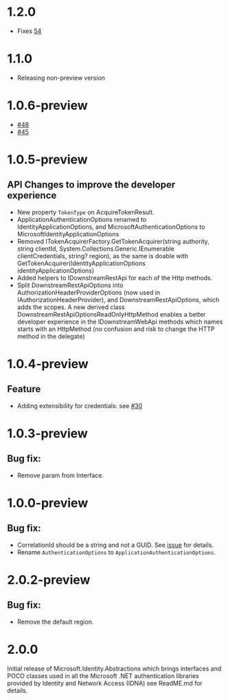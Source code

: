 1.2.0
========
- Fixes [54](https://github.com/AzureAD/microsoft-identity-abstractions-for-dotnet/issues/54)

1.1.0
========
- Releasing non-preview version

1.0.6-preview
========
- [#48](https://github.com/AzureAD/microsoft-identity-abstractions-for-dotnet/issues/48)
- [#45](https://github.com/AzureAD/microsoft-identity-abstractions-for-dotnet/issues/45)

1.0.5-preview
========
## API Changes to improve the developer experience
- New property `TokenType` on AcquireTokenResult.
- ApplicationAuthenticationOptions renamed to IdentityApplicationOptions, and MicrosoftAuthenticationOptions to MicrosoftIdentityApplicationOptions
- Removed ITokenAcquirerFactory.GetTokenAcquirer(string authority, string clientId, System.Collections.Generic.IEnumerable<CredentialDescription> clientCredentials, string? region), as the same is doable with GetTokenAcquirer(IdentityApplicationOptions identityApplicationOptions)
- Added helpers to IDownstreamRestApi for each of the Http methods.
- Split DownstreamRestApiOptions into AuthorizationHeaderProviderOptions (now used in IAuthorizationHeaderProvider), and DownstreamRestApiOptions, which adds the scopes. A new derived class DownstreamRestApiOptionsReadOnlyHttpMethod enables a better developer experience in the IDownstreamWebApi methods which names starts with an HttpMethod (no confusion and risk to change the HTTP method in the delegate)

1.0.4-preview
========
## Feature
- Adding extensibility for credentials: see [#30](https://github.com/AzureAD/microsoft-identity-abstractions-for-dotnet/pull/30/files)

1.0.3-preview
==========
## Bug fix:
- Remove param from Interface.

1.0.0-preview
==========
## Bug fix:
- CorrelationId should be a string and not a GUID. See [issue](https://github.com/AzureAD/microsoft-identity-abstractions-for-dotnet/issues/20) for details.
- Rename `AuthenticationOptions` to `ApplicationAuthenticationOptions`.

2.0.2-preview
==========
## Bug fix:
- Remove the default region.

2.0.0
==========
Initial release of Microsoft.Identity.Abstractions which brings interfaces and POCO classes used in all the Microsoft .NET authentication libraries provided by Identity and Network Access (IDNA) see ReadME.md for details.
